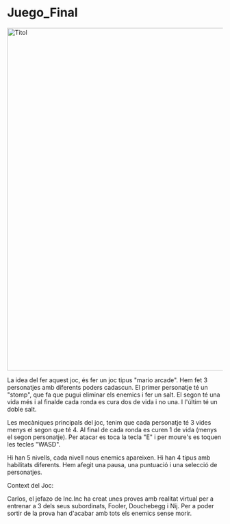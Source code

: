 # Juego_Final
<img src="Juego_Final/Captura de pantalla 2025-5-15 110641.png" alt="Titol" width="800">

La idea del fer aquest joc, és fer un joc tipus "mario arcade". Hem fet 3 personatjes amb diferents poders cadascun. El primer personatje té un "stomp", que fa que pugui eliminar els enemics i fer un salt. El segon té una vida més i al finalde cada ronda es cura dos de vida i no una. I l'últim té un doble salt.

Les mecàniques principals del joc, tenim que cada personatje té 3 vides menys el segon que té 4. Al final de cada ronda es curen 1 de vida (menys el segon personatje). Per atacar es toca la tecla "E" i per moure's es toquen les tecles "WASD".

Hi han 5 nivells, cada nivell nous enemics apareixen. Hi han 4 tipus amb habilitats diferents. 
Hem afegit una pausa, una puntuació i una selecció de personatjes.

Context del Joc:

Carlos, el jefazo de Inc.Inc ha creat unes proves amb realitat virtual per a entrenar a 3 dels seus subordinats, Fooler, Douchebegg i Nij. Per a poder sortir de la prova han d'acabar amb tots els enemics sense morir.

